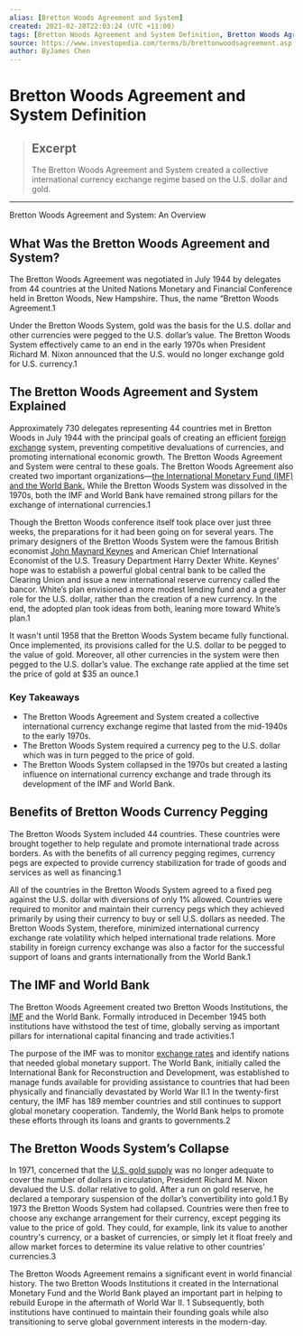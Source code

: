 ```yaml
---
alias: [Bretton Woods Agreement and System]
created: 2021-02-28T22:03:24 (UTC +11:00)
tags: [Bretton Woods Agreement and System Definition, Bretton Woods Agreement and System: An Overview]
source: https://www.investopedia.com/terms/b/brettonwoodsagreement.asp
author: ByJames Chen
---
```


# Bretton Woods Agreement and System Definition

> ## Excerpt
> The Bretton Woods Agreement and System created a collective international currency exchange regime based on the U.S. dollar and gold.

---

Bretton Woods Agreement and System: An Overview
## What Was the Bretton Woods Agreement and System?

The Bretton Woods Agreement was negotiated in July 1944 by delegates from 44 countries at the United Nations Monetary and Financial Conference held in Bretton Woods, New Hampshire. Thus, the name “Bretton Woods Agreement.1

Under the Bretton Woods System, gold was the basis for the U.S. dollar and other currencies were pegged to the U.S. dollar’s value. The Bretton Woods System effectively came to an end in the early 1970s when President Richard M. Nixon announced that the U.S. would no longer exchange gold for U.S. currency.1

## The Bretton Woods Agreement and System Explained

Approximately 730 delegates representing 44 countries met in Bretton Woods in July 1944 with the principal goals of creating an efficient [foreign exchange](https://www.investopedia.com/terms/f/foreign-exchange.asp) system, preventing competitive devaluations of currencies, and promoting international economic growth. The Bretton Woods Agreement and System were central to these goals. The Bretton Woods Agreement also created two important organizations—[the International Monetary Fund (IMF) and the World Bank.](https://www.investopedia.com/ask/answers/043015/what-difference-between-international-monetary-fund-and-world-bank.asp) While the Bretton Woods System was dissolved in the 1970s, both the IMF and World Bank have remained strong pillars for the exchange of international currencies.1

Though the Bretton Woods conference itself took place over just three weeks, the preparations for it had been going on for several years. The primary designers of the Bretton Woods System were the famous British economist [John Maynard Keynes](https://www.investopedia.com/terms/j/john_maynard_keynes.asp) and American Chief International Economist of the U.S. Treasury Department Harry Dexter White. Keynes’ hope was to establish a powerful global central bank to be called the Clearing Union and issue a new international reserve currency called the bancor. White’s plan envisioned a more modest lending fund and a greater role for the U.S. dollar, rather than the creation of a new currency. In the end, the adopted plan took ideas from both, leaning more toward White’s plan.1

It wasn't until 1958 that the Bretton Woods System became fully functional. Once implemented, its provisions called for the U.S. dollar to be pegged to the value of gold. Moreover, all other currencies in the system were then pegged to the U.S. dollar’s value. The exchange rate applied at the time set the price of gold at $35 an ounce.1

### Key Takeaways

-   The Bretton Woods Agreement and System created a collective international currency exchange regime that lasted from the mid-1940s to the early 1970s.
-   The Bretton Woods System required a currency peg to the U.S. dollar which was in turn pegged to the price of gold.
-   The Bretton Woods System collapsed in the 1970s but created a lasting influence on international currency exchange and trade through its development of the IMF and World Bank.

## Benefits of Bretton Woods Currency Pegging

The Bretton Woods System included 44 countries. These countries were brought together to help regulate and promote international trade across borders. As with the benefits of all currency pegging regimes, currency pegs are expected to provide currency stabilization for trade of goods and services as well as financing.1

All of the countries in the Bretton Woods System agreed to a fixed peg against the U.S. dollar with diversions of only 1% allowed. Countries were required to monitor and maintain their currency pegs which they achieved primarily by using their currency to buy or sell U.S. dollars as needed. The Bretton Woods System, therefore, minimized international currency exchange rate volatility which helped international trade relations. More stability in foreign currency exchange was also a factor for the successful support of loans and grants internationally from the World Bank.1

## The IMF and World Bank

The Bretton Woods Agreement created two Bretton Woods Institutions, the [IMF](https://www.investopedia.com/terms/i/imf.asp) and the World Bank. Formally introduced in December 1945 both institutions have withstood the test of time, globally serving as important pillars for international capital financing and trade activities.1

The purpose of the IMF was to monitor [exchange rates](https://www.investopedia.com/terms/e/exchangerate.asp) and identify nations that needed global monetary support. The World Bank, initially called the International Bank for Reconstruction and Development, was established to manage funds available for providing assistance to countries that had been physically and financially devastated by World War II.1 In the twenty-first century, the IMF has 189 member countries and still continues to support global monetary cooperation. Tandemly, the World Bank helps to promote these efforts through its loans and grants to governments.2

## The Bretton Woods System’s Collapse

In 1971, concerned that the [U.S. gold supply](https://www.investopedia.com/articles/forex-currencies/092316/how-us-dollar-became-worlds-reserve-currency.asp) was no longer adequate to cover the number of dollars in circulation, President Richard M. Nixon devalued the U.S. dollar relative to gold. After a run on gold reserve, he declared a temporary suspension of the dollar’s convertibility into gold.1 By 1973 the Bretton Woods System had collapsed. Countries were then free to choose any exchange arrangement for their currency, except pegging its value to the price of gold. They could, for example, link its value to another country's currency, or a basket of currencies, or simply let it float freely and allow market forces to determine its value relative to other countries' currencies.3

The Bretton Woods Agreement remains a significant event in world financial history. The two Bretton Woods Institutions it created in the International Monetary Fund and the World Bank played an important part in helping to rebuild Europe in the aftermath of World War II. 1 Subsequently, both institutions have continued to maintain their founding goals while also transitioning to serve global government interests in the modern-day.
